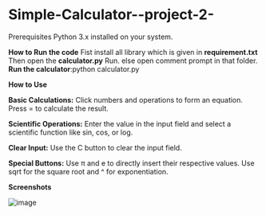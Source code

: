 # Simple-Calculator--project-2-

Prerequisites
  Python 3.x installed on your system.
  
 **How to Run the code**
 Fist install all library which is given in **requirement.txt**  
 Then open the **calculator.py** Run. 
 else open comment prompt in that folder.
 **Run the calculator**:python calculator.py
 


**How to Use**

**Basic Calculations:**
Click numbers and operations to form an equation.
Press = to calculate the result.

**Scientific Operations:**
Enter the value in the input field and select a scientific function like sin, cos, or log.

**Clear Input:**
Use the C button to clear the input field.

**Special Buttons:**
Use π and e to directly insert their respective values.
Use sqrt for the square root and ^ for exponentiation.

**Screenshots**

![image](https://github.com/user-attachments/assets/bd1054a7-e693-4763-94c2-ac3f67d2d483)

